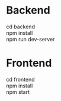 # Backend

cd backend  
npm install  
npm run dev-server

# Frontend

cd frontend  
npm install  
npm start
